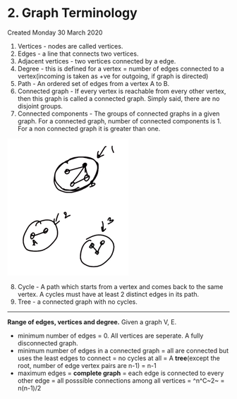 # 2. Graph Terminology
Created Monday 30 March 2020


1. Vertices - nodes are called vertices.
2. Edges - a line that connects two vertices.
3. Adjacent vertices - two vertices connected by a edge.
4. Degree - this is defined for a vertex = number of edges connected to a vertex(incoming is taken as +ve for outgoing, if graph is directed)
5. Path - An ordered set of edges from a vertex A to B.
6. Connected graph - If every vertex is reachable from every other vertex, then this graph is called a connected graph. Simply said, there are no disjoint groups.
7. Connected components - The groups of connected graphs in a given graph. For a connected graph, number of connected components is 1. For a non connected graph it is greater than one.

![](2._Graph_Terminology/Selection_089.png)

8. Cycle - A path which starts from a vertex and comes back to the same vertex. A cycles must have at least 2 distinct edges in its path.
9. Tree - a connected graph with no cycles.


*****

**Range of edges, vertices and degree.**
Given a graph V, E.

* minimum number of edges = 0. All vertices are seperate. A fully disconnected graph.
* minimum number of edges in a connected graph = all are connected but uses the least edges to connect = no cycles at all = A **tree**(except the root, number of edge vertex pairs are n-1) = n-1
* maximum edges = **complete graph** = each edge is connected to every other edge = all posssible connections among all vertices = ^n^C~2~ = n(n-1)/2



